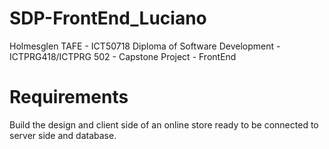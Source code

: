 # SDP-FrontEnd_Luciano

Holmesglen TAFE - ICT50718 Diploma of Software Development - ICTPRG418/ICTPRG 502 - Capstone Project - FrontEnd

Requirements
==========

Build the design and client side of an online store ready to be connected to server side and database.
